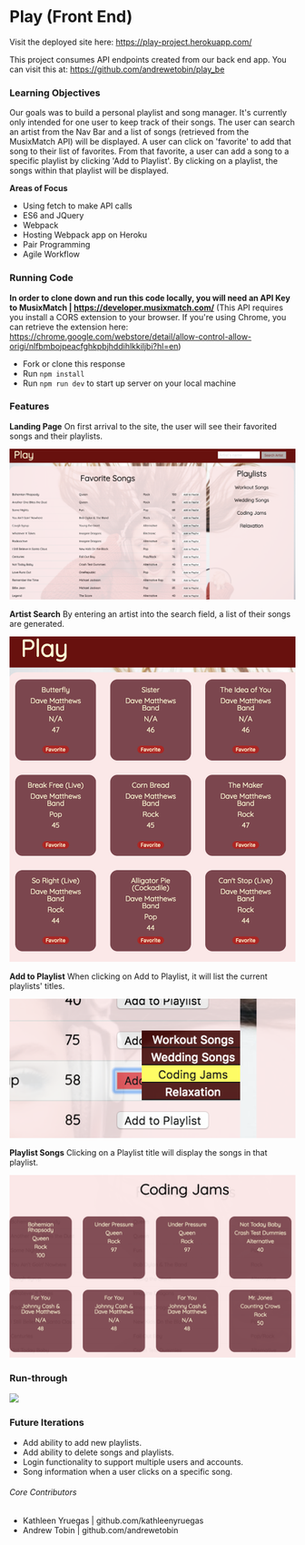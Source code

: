 # Play (Front End)

Visit the deployed site here: https://play-project.herokuapp.com/

This project consumes API endpoints created from our back end app. You can visit this at: https://github.com/andrewetobin/play_be



### Learning Objectives

Our goals was to build a personal playlist and song manager. It's currently only intended for one user to keep track of their songs. The user can search an artist from the Nav Bar and a list of songs (retrieved from the MusixMatch API) will be displayed. A user can click on 'favorite' to add that song to their list of favorites. From that favorite, a user can add a song to a specific playlist by clicking 'Add to Playlist'. By clicking on a playlist, the songs within that playlist will be displayed.

**Areas of Focus**
- Using fetch to make API calls
- ES6 and JQuery
- Webpack
- Hosting Webpack app on Heroku
- Pair Programming
- Agile Workflow

### Running Code
**In order to clone down and run this code locally, you will need an API Key to MusixMatch | https://developer.musixmatch.com/**
(This API requires you install a CORS extension to your browser. If you're using Chrome, you can retrieve the extension here: https://chrome.google.com/webstore/detail/allow-control-allow-origi/nlfbmbojpeacfghkpbjhddihlkkiljbi?hl=en)

- Fork or clone this response
- Run `npm install`
- Run `npm run dev` to start up server on your local machine

### Features

**Landing Page**
On first arrival to the site, the user will see their favorited songs and their playlists.

<img src='./assets/home_page.png'>



**Artist Search**
By entering an artist into the search field, a list of their songs are generated.

<img src='./assets/song_search.png'>



**Add to Playlist**
When clicking on Add to Playlist, it will list the current playlists' titles.

<img src='./assets/add_to_playlist.png'>



**Playlist Songs**
Clicking on a Playlist title will display the songs in that playlist.

<img src='./assets/playlist_view.png'>

### Run-through

![](play.gif)


### Future Iterations

- Add ability to add new playlists.
- Add ability to delete songs and playlists.
- Login functionality to support multiple users and accounts.
- Song information when a user clicks on a specific song.

###### Core Contributors
  - Kathleen Yruegas | github.com/kathleenyruegas
  - Andrew Tobin | github.com/andrewetobin
